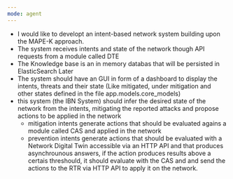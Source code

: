 ```yaml
---
mode: agent
---
```

- I would like to developt an intent-based network system building upon the MAPE-K approach.
- The system receives intents and state of the network though API requests from a module called DTE
- The Knowledge base is an in memory databas that will be persisted in ElasticSearch Later
- The system should have an GUI in form of a dashboard to display the intents, threats and their state (Like mitigated, under mitigation and other states defined in the file app.models.core_models)
- this system (the IBN System) should infer the desired state of the network from the intents, mitigating the reported attacks and propose actions to be applied in the network
  - mitigation intents generate actions that should be evaluated agains a module called CAS and applied in the network
  - prevention intents generate actions that should be evaluated with a Network Digital Twin accessible via an HTTP API and that produces asynchrounous answers, if the action produces results above a certais threshould, it should evaluate with the CAS and and send the actions to the RTR via HTTP API to apply it on the network.